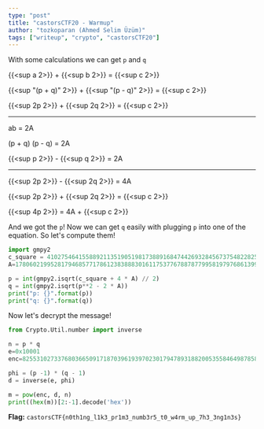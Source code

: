 ```yaml
---
type: "post"
title: "castorsCTF20 - Warmup"
author: "tozkoparan (Ahmed Selim Üzüm)"
tags: ["writeup", "crypto", "castorsCTF20"]
---
```


<!--more-->

With some calculations we can get `p` and `q`

{{<sup a 2>}} + {{<sup b 2>}} = {{<sup c 2>}}

{{<sup "(p + q)" 2>}} + {{<sup "(p - q)" 2>}} = {{<sup c 2>}}

{{<sup 2p 2>}} + {{<sup 2q 2>}} = {{<sup c 2>}}

---

ab = 2A

(p + q) (p - q) = 2A

{{<sup p 2>}} - {{<sup q 2>}} = 2A

---

{{<sup 2p 2>}} - {{<sup 2q 2>}} = 4A

{{<sup 2p 2>}} + {{<sup 2q 2>}} = {{<sup c 2>}}

{{<sup 4p 2>}} = 4A + {{<sup c 2>}}

And we got the `p`! Now we can get `q` easily with plugging `p` into one of the
equation. So let's compute them!

```python
import gmpy2
c_square = 41027546415588921135190519817388916847442693284567375482282571314638757544938653824671437300971782426302443281077457253827782026089649732942648771306702020
A=1780602199528179468577178612383888301611753776788787799581979768613992169436352468580888042155360498830144442282937213247708372597613226926855391934953064

p = int(gmpy2.isqrt(c_square + 4 * A) // 2)
q = int(gmpy2.isqrt(p**2 - 2 * A))
print("p: {}".format(p))
print("q: {}".format(q))
```

Now let's decrypt the message!
```python
from Crypto.Util.number import inverse

n = p * q
e=0x10001
enc=825531027337680366509171870396193970230179478931882005355846498785843598000659828635030935743236266080589740863128695174980645084614454653557872620514117

phi = (p -1) * (q - 1)
d = inverse(e, phi)

m = pow(enc, d, n)
print((hex(m))[2:-1].decode('hex'))
```

**Flag:** `castorsCTF{n0th1ng_l1k3_pr1m3_numb3r5_t0_w4rm_up_7h3_3ng1n3s}`




